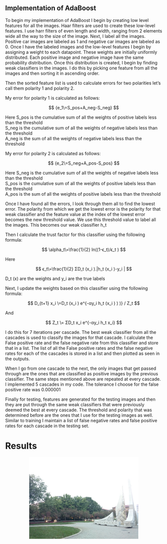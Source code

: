 ## Implementation of AdaBoost

To begin my implementation of AdaBoost I begin by creating low level features for all the images. Haar filters are used to create these low-level features. I use harr filters of even length and width, ranging from 2 elements wide all the way to the size of the image. 
Next, I label all the images. Positive car images are labeled as 1 and negative car images are labeled as 0.
Once I have the labeled images and the low-level features I begin by assigning a weight to each datapoint. These weights are initially uniformly distributed. Each positive image and negative image have the same probability distribution. 
Once this distribution is created, I begin by finding weak classifiers in the images. I do this by picking one feature from all the images and then sorting it in ascending order. 

Then the sorted feature list is used to calculate errors for two polarities let’s call them polarity 1 and polarity 2.

My error for polarity 1 is calculated as follows:

$$
{e_1\=S_pos+A_neg-S_neg}
$$

Here S_pos is the cumulative sum of all the weights of positive labels less than the threshold  
S_neg is the cumulative sum of all the weights of negative labels less than the threshold  
A_neg is the sum of all the weights of negative labels less than the threshold  

My error for polarity 2 is calculated as follows:

$$
{e_2\=S_neg+A_pos-S_pos}
$$

Here S_neg is the cumulative sum of all the weights of negative labels less than the threshold  
S_pos is the cumulative sum of all the weights of positive labels less than the threshold  
A_pos is the sum of all the weights of positive labels less than the threshold  

Once I have found all the errors, I look through them all to find the lowest error. The polarity from which we get the lowest error is the polarity for that weak classifier and the feature value at the index of the lowest error becomes the new threshold value. We use this threshold value to label all the images. This becomes our weak classifier h_t

Then I calculate the trust factor for this classifier using the following formula:

$$
\alpha_t\=\frac{1}{2} ln⁡((1-ϵ_t)/ϵ_t )
$$

Here  

$$
ϵ_t\=\frac{1}{2} ΣD_t (x_i ).|h_t (x_i )-y_i |
$$  

D_t (x) are the weights and y_i are the true labels  

Next, I update the weights based on this classifier using the following formula:

$$
D_{t+1} x_i \=D_t (x_i ) e^{-αy_i h_t (x_i ) ) )} / Z_t
$$

And

$$
Z_t \= ΣD_t x_i e^{-αy_i h_t x_i}
$$

I do this for 7 iterations per cascade. The best weak classifier from all the cascades is used to classify the images for that cascade.
I calculate the False positive rate and the false negative rate from this classifier and store that in a list. 
The list of all the False positive rates and the false negative rates for each of the cascades is stored in a list and then plotted as seen in the outputs.

When I go from one cascade to the next, the only images that get passed through are the ones that are classified as positive images by the previous classifier. The same steps mentioned above are repeated at every cascade. I implemented 5 cascades in my code. The tolerance I choose for the false positive rate was 0.000001

Finally for testing, features are generated for the testing images and then they are put through the same weak classifiers that were previously deemed the best at every cascade. The threshold and polarity that was determined before are the ones that I use for the testing images as well. Similar to training I maintain a list of false negative rates and false positive rates for each cascade in the testing set.

# Results

<p align="center">
  <img src="https://github.com/KabirBatra06/panorama_generation/blob/main/1.jpg" width="350" title="img1">
</p>
